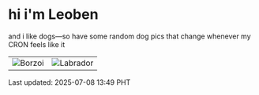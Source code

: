 # hi i'm Leoben

and i like dogs—so have some random dog pics that change whenever my CRON feels like it

|  |  |
|--------|----------|
| ![Borzoi](https://random-dog-vercel.vercel.app/api/random-borzoi?v=1751953788) | ![Labrador](https://random-dog-vercel.vercel.app/api/random-labrador?v=1751953788) |

Last updated: 2025-07-08 13:49 PHT
